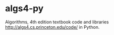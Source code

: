 # algs4-py
Algorithms, 4th edition textbook code and libraries http://algs4.cs.princeton.edu/code/ in Python.
